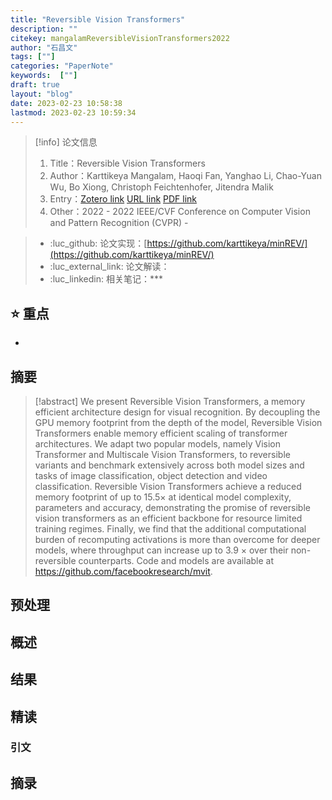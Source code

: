 ```yaml
---
title: "Reversible Vision Transformers"
description: ""
citekey: mangalamReversibleVisionTransformers2022
author: "石昌文"
tags: [""]
categories: "PaperNote"
keywords:  [""]
draft: true
layout: "blog"
date: 2023-02-23 10:58:38
lastmod: 2023-02-23 10:59:34
---
```


> [!info] 论文信息
>1. Title：Reversible Vision Transformers
>2. Author：Karttikeya Mangalam, Haoqi Fan, Yanghao Li, Chao-Yuan Wu, Bo Xiong, Christoph Feichtenhofer, Jitendra Malik
>3. Entry：[Zotero link](zotero://select/items/@mangalamReversibleVisionTransformers2022) [URL link]() [PDF link](<file:///C\:\\Users\\19115\\OneDrive - stu.suda.edu.cn\\Zotero\\Mangalam et al_2023_Reversible Vision Transformers.pdf>)
>4. Other：2022 - 2022 IEEE/CVF Conference on Computer Vision and Pattern Recognition (CVPR)     -   

>- :luc_github: 论文实现：[https://github.com/karttikeya/minREV/](https://github.com/karttikeya/minREV/)
>- :luc_external_link: 论文解读：
>- :luc_linkedin: 相关笔记：***

## ⭐ 重点

- 

## 摘要

> [!abstract] We present Reversible Vision Transformers, a memory efficient architecture design for visual recognition. By decoupling the GPU memory footprint from the depth of the model, Reversible Vision Transformers enable memory efficient scaling of transformer architectures. We adapt two popular models, namely Vision Transformer and Multiscale Vision Transformers, to reversible variants and benchmark extensively across both model sizes and tasks of image classification, object detection and video classification. Reversible Vision Transformers achieve a reduced memory footprint of up to 15.5× at identical model complexity, parameters and accuracy, demonstrating the promise of reversible vision transformers as an efficient backbone for resource limited training regimes. Finally, we find that the additional computational burden of recomputing activations is more than overcome for deeper models, where throughput can increase up to 3.9 × over their non-reversible counterparts. Code and models are available at https://github.com/facebookresearch/mvit.

> 

## 预处理

## 概述

## 结果

## 精读

### 引文

## 摘录
